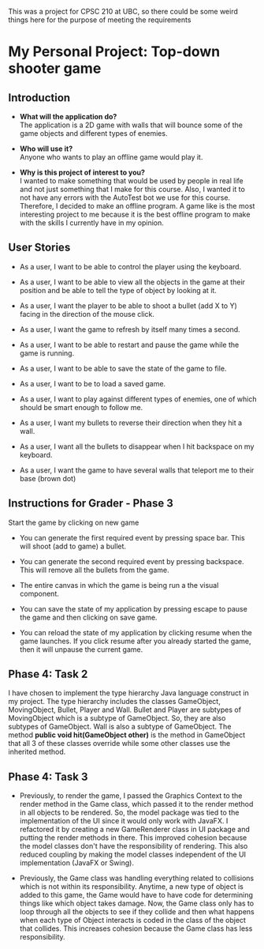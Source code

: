 This was a project for CPSC 210 at UBC, so there could
be some weird things here for the purpose of meeting the
requirements

# My Personal Project: Top-down shooter game

## Introduction

- **What will the application do?**  
The application is a 2D game with walls that will bounce 
some of the game objects and different types of enemies.

- **Who will use it?**  
Anyone who wants to play an offline game would play it.

- **Why is this project of interest to you?**  
I wanted to make something that would be used by people in 
real life and not just something that I make for this 
course. Also, I wanted it to not have any errors with the 
AutoTest bot we use for this course. Therefore, I decided 
to make an offline program. A game like is the most 
interesting project to me because it is the best offline
program to make with the skills I currently have in my 
opinion.

## User Stories

- As a user, I want to be able to control the player using
the keyboard.

- As a user, I want to be able to view all the objects
in the game at their position and be able to tell the
type of object by looking at it.  

- As a user, I want the player to be able to shoot a
bullet (add X to Y) facing in the direction of the mouse
click.  

- As a user, I want the game to refresh by itself many
times a second.  

- As a user, I want to be able to restart and pause the
 game while the game is running.  

- As a user, I want to be able to save the state of the game
to file.  

- As a user, I want to be to load a saved game.  

- As a user, I want to play against different types of
enemies, one of which should be smart enough to follow me.

- As a user, I want my bullets to reverse their direction
when they hit a wall.

- As a user, I want all the bullets to disappear when I 
hit backspace on my keyboard.

- As a user, I want the game to have several walls that
teleport me to their base (brown dot)

## Instructions for Grader - Phase 3

Start the game by clicking on new game

- You can generate the first required event by pressing space
bar. This will shoot (add to game) a bullet.  

- You can generate the second required event by pressing
backspace. This will remove all the bullets from the game.  

- The entire canvas in which the game is being run a the
visual component.  

- You can save the state of my application by pressing escape
to pause the game and then clicking on save game.  

- You can reload the state of my application by clicking resume
when the game launches. If you click resume after you already
started the game, then it will unpause the current game.  

## Phase 4: Task 2

I have chosen to implement the type hierarchy Java language
construct in my project. The type hierarchy includes the classes
GameObject, MovingObject, Bullet, Player and Wall. Bullet and
Player are subtypes of MovingObject which is a subtype of
GameObject. So, they are also subtypes of GameObject. Wall is
also a subtype of GameObject. The method 
**public void hit(GameObject other)** is the method in GameObject
that all 3 of these classes override while some other classes use
the inherited method.

## Phase 4: Task 3

- Previously, to render the game, I passed the Graphics Context to
the render method in the Game class, which passed it to the
render method in all objects to be rendered. So, the model package
was tied to the implementation of the UI since it would only work
with JavaFX. I refactored it by creating a new GameRenderer class
in UI package and putting the render methods in there. This
improved cohesion because the model classes don't have the
responsibility of rendering. This also reduced coupling by making
the model classes independent of the UI implementation (JavaFX
or Swing).

- Previously, the Game class was handling everything related to collisions
which is not within its responsibility. Anytime, a new type of object
is added to this game, the Game would have to have code for determining
things like which object takes damage. Now, the Game class only has
to loop through all the objects to see if they collide and then what
happens when each type of Object interacts is coded in the class of
the object that collides. This increases cohesion because the Game
class has less responsibility.